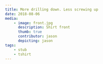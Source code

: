 ```yaml
---
title: More drilling down. Less screwing up
date: 2018-08-06
media:
    - image: front.jpg
      description: Shirt front
      thumb: true
      contributor: jason
      depicting: jason
tags:
    - stub
    - tshirt
---
```

